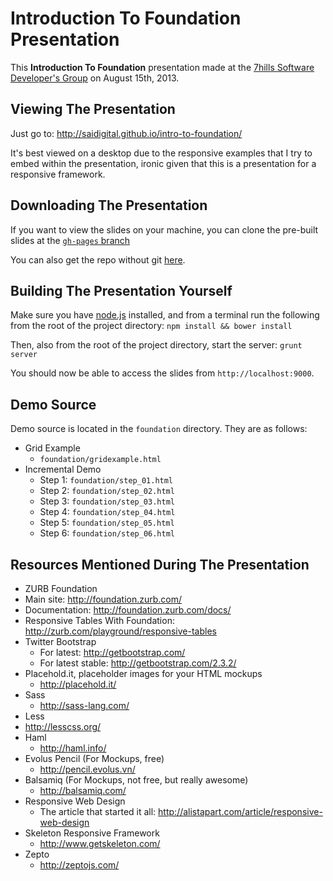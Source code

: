 # Introduction To Foundation Presentation

This **Introduction To Foundation** presentation made at the [7hills Software Developer's Group](http://www.meetup.com/Maker-Cities-Northwest-GA/events/132524422/) on August 15th, 2013.

## Viewing The Presentation

Just go to: http://saidigital.github.io/intro-to-foundation/

It's best viewed on a desktop due to the responsive examples that I try to embed within the presentation, ironic given that this is a presentation for a responsive framework.

## Downloading The Presentation

If you want to view the slides on your machine, you can clone the pre-built slides at the [`gh-pages` branch](https://github.com/saidigital/intro-to-foundation/tree/gh-pages)

You can also get the repo without git [here](https://github.com/saidigital/intro-to-foundation/archive/gh-pages.zip).

## Building The Presentation Yourself

Make sure you have [node.js](http://nodejs.org/download/) installed, and from a terminal run the following from the root of the project directory: `npm install && bower install`

Then, also from the root of the project directory, start the server: `grunt server`

You should now be able to access the slides from `http://localhost:9000`.

## Demo Source

Demo source is located in the `foundation` directory. They are as follows:

* Grid Example
  * `foundation/gridexample.html`
* Incremental Demo
  * Step 1: `foundation/step_01.html`
  * Step 2: `foundation/step_02.html`
  * Step 3: `foundation/step_03.html`
  * Step 4: `foundation/step_04.html`
  * Step 5: `foundation/step_05.html`
  * Step 6: `foundation/step_06.html`

## Resources Mentioned During The Presentation

* ZURB Foundation
 * Main site: http://foundation.zurb.com/
 * Documentation: http://foundation.zurb.com/docs/
 * Responsive Tables With Foundation: http://zurb.com/playground/responsive-tables
* Twitter Bootstrap
  * For latest: http://getbootstrap.com/
  * For latest stable: http://getbootstrap.com/2.3.2/
* Placehold.it, placeholder images for your HTML mockups
  * http://placehold.it/
* Sass
  * http://sass-lang.com/
* Less
 * http://lesscss.org/
* Haml
  * http://haml.info/
* Evolus Pencil (For Mockups, free)
  * http://pencil.evolus.vn/
* Balsamiq (For Mockups, not free, but really awesome)
  * http://balsamiq.com/
* Responsive Web Design
  * The article that started it all: http://alistapart.com/article/responsive-web-design
* Skeleton Responsive Framework
  * http://www.getskeleton.com/
* Zepto
  * http://zeptojs.com/
